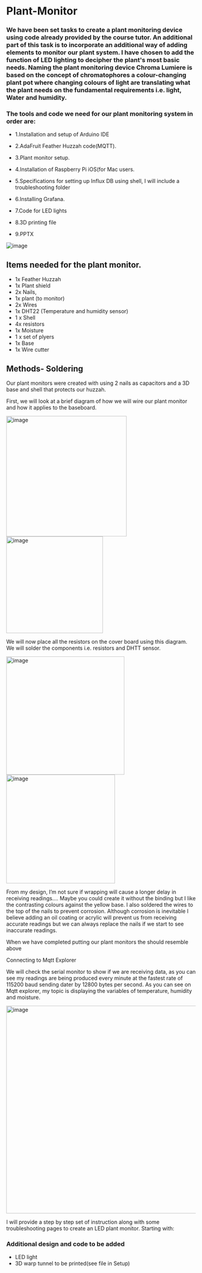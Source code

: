# Plant-Monitor
### We have been set tasks to create a plant monitoring device using code already provided by the course tutor. An additional part of this task is to incorporate an additional way of adding elements to monitor our plant system. I have chosen to add the function of LED lighting to decipher the plant's most basic needs. Naming the plant monitoring device Chroma Lumiere is based on the concept of chromatophores a colour-changing plant pot where changing colours of light are translating what the plant needs on the fundamental requirements i.e. light, Water and humidity.


### The tools and code we need for our plant monitoring system in order are:
- 1.Installation and setup of Arduino IDE
- 2.AdaFruit Feather Huzzah code(MQTT).
- 3.Plant monitor setup.
- 4.Installation of Raspberry Pi iOS(for Mac users.

- 5.Specifications for setting up Influx DB using shell, I will include a troubleshooting folder
- 6.Installing Grafana.
- 7.Code for LED lights
- 8.3D printing file
- 9.PPTX

![image](https://user-images.githubusercontent.com/114082509/201524471-d12c3fd6-ce14-4691-9ab1-364e6a8eb666.png)
## Items needed for the plant monitor.

- 1x Feather Huzzah	
- 1x Plant shield
- 2x Nails,	
- 1x plant (to monitor)
- 2x Wires	
- 1x DHT22 (Temperature and humidity sensor)
- 1 x Shell	
- 4x resistors
- 1x Moisture	
- 1 x set of plyers
- 1x Base	
- 1x Wire cutter





## Methods- Soldering 

Our plant monitors were created with using 2 nails as capacitors and a 3D base and shell that protects our huzzah.

First, we will look at a brief diagram of how we will wire our plant monitor and how it applies to the baseboard. 

 <img width="320" alt="image" src="https://user-images.githubusercontent.com/114082509/201525245-d621df5b-f977-450d-ac35-65199e41a4aa.png">     <img width="257" alt="image" src="https://user-images.githubusercontent.com/114082509/201525251-d17a6df3-b69e-47c7-ab3f-1acc81e1fb3c.png">



















 
 
We will now place all the resistors on the cover board using this diagram. We will solder the components i.e. resistors and DHTT sensor.

 





  <img width="314" alt="image" src="https://user-images.githubusercontent.com/114082509/201525374-9fa5e8cb-2852-4750-8af9-b8592985dc74.png"> <img width="289" alt="image" src="https://user-images.githubusercontent.com/114082509/201527952-10e5bd10-2c9e-4166-a800-f28c24d76332.png">



From my design, I’m not sure if wrapping will cause a longer delay in receiving readings…. Maybe you could create it without the binding but I like the contrasting colours against the yellow base. I also soldered the wires to the top of the nails to prevent corrosion. Although corrosion is inevitable I believe adding an oil coating or acrylic will prevent us from receiving accurate readings but we can always replace the nails if we start to see inaccurate readings.
 



 

When we have completed putting our plant monitors the should resemble above

Connecting to Mqtt Explorer

We will check the serial monitor to show if we are receiving data, as you can see my readings are being produced every minute at the fastest rate of 115200 baud sending dater by 12800 bytes per second. As you can see on Mqtt explorer, my topic is displaying the variables of temperature, humidity and moisture.








<img width="552" alt="image" src="https://user-images.githubusercontent.com/114082509/201525543-ab90767c-c135-4d31-9441-bb4c1e75386c.png">










I will provide a step by step set of instruction along with some troubleshooting pages to create an LED plant monitor. 
Starting with:






### Additional design and code to be added
- LED light
- 3D warp tunnel to be printed(see file in Setup)
